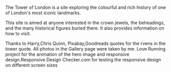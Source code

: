 The Tower of London is a site exploring the colourful and rich history of one of London's most iconic landmarks. 
<p>This site is aimed at anyone interested in the crown jewels, the beheadings, and the many historical figures buried there. It also provides information on how to visit.</p>

Thanks to Harry,Chris Quinn, Pixabay,Goodreads quotes for the rvens in the tower quote. All photos in the Gallery page were taken by me. Love Running project for the animation of the hero image and responsive design.Responsive Design Checker.com for testing the responsive design on different screen sizes







